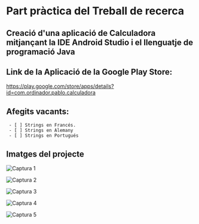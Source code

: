 # Part pràctica del Treball de recerca
	 
## Creació d'una aplicació de Calculadora mitjançant la IDE Android Studio i el llenguatje de programació Java
	 
	 
## Link de la Aplicació de la Google Play Store:
https://play.google.com/store/apps/details?id=com.ordinador.pablo.calculadora

## Afegits vacants: 
	 
	 - [ ] Strings en Francés.
	 - [ ] Strings en Alemany
	 - [ ] Strings en Portugués	
	 
## Imatges del projecte 

![Captura 1](/imatges/tema-clar.jpg)

![Captura 2](/imatges/tema-obscur.jpg)

![Captura 3](/imatges/menu.jpg)

![Captura 4](/imatges/activity-2.jpg)

![Captura 5](/imatges/app-info.jpg)




